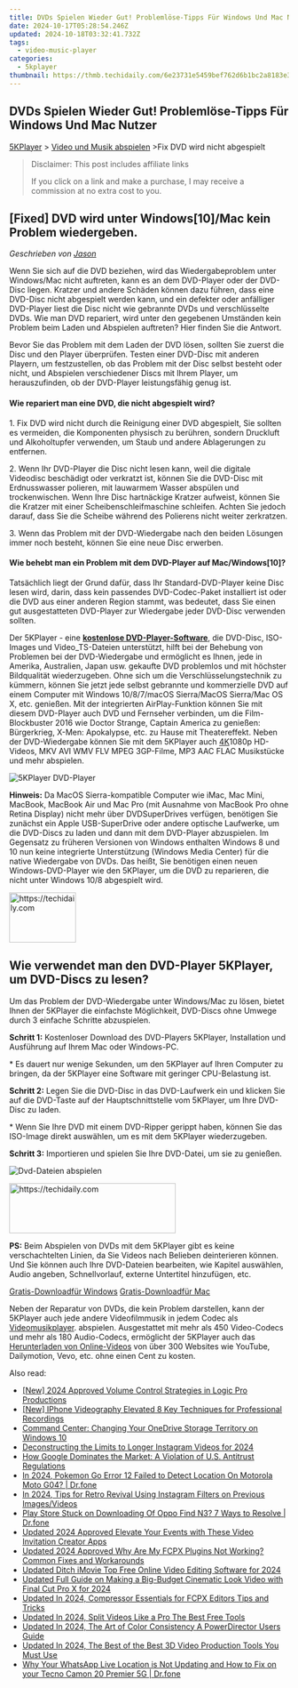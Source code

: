 ```yaml
---
title: DVDs Spielen Wieder Gut! Problemlöse-Tipps Für Windows Und Mac Nutzer
date: 2024-10-17T05:28:54.246Z
updated: 2024-10-18T03:32:41.732Z
tags:
  - video-music-player
categories:
  - 5kplayer
thumbnail: https://thmb.techidaily.com/6e23731e5459bef762d6b1bc2a8183e3bf6b31c4a9b6b999e3d277b3627f742d.jpg
---
```


## DVDs Spielen Wieder Gut! Problemlöse-Tipps Für Windows Und Mac Nutzer

[5KPlayer](https://tools.techidaily.com/5kplayer/products/) \> [Video und Musik abspielen](https://tools.techidaily.com/5kplayer/video-music-player/) \>Fix DVD wird nicht abgespielt 

>  Disclaimer: This post includes affiliate links
>
>  If you click on a link and make a purchase, I may receive a commission at no extra cost to you.
>

## \[Fixed\] DVD wird unter Windows\[10\]/Mac kein Problem wiedergeben.

 _Geschrieben von [Jason](https://www.quora.com/profile/Jason-Copper-1)_

Wenn Sie sich auf die DVD beziehen, wird das Wiedergabeproblem unter Windows/Mac nicht auftreten, kann es an dem DVD-Player oder der DVD-Disc liegen. Kratzer und andere Schäden können dazu führen, dass eine DVD-Disc nicht abgespielt werden kann, und ein defekter oder anfälliger DVD-Player liest die Disc nicht wie gebrannte DVDs und verschlüsselte DVDs. Wie man DVD repariert, wird unter den gegebenen Umständen kein Problem beim Laden und Abspielen auftreten? Hier finden Sie die Antwort. 

Bevor Sie das Problem mit dem Laden der DVD lösen, sollten Sie zuerst die Disc und den Player überprüfen. Testen einer DVD-Disc mit anderen Playern, um festzustellen, ob das Problem mit der Disc selbst besteht oder nicht, und Abspielen verschiedener Discs mit Ihrem Player, um herauszufinden, ob der DVD-Player leistungsfähig genug ist. 

#### **Wie repariert man eine DVD, die nicht abgespielt wird?**

1\. Fix DVD wird nicht durch die Reinigung einer DVD abgespielt, Sie sollten es vermeiden, die Komponenten physisch zu berühren, sondern Druckluft und Alkoholtupfer verwenden, um Staub und andere Ablagerungen zu entfernen. 

2\. Wenn Ihr DVD-Player die Disc nicht lesen kann, weil die digitale Videodisc beschädigt oder verkratzt ist, können Sie die DVD-Disc mit Erdnusswasser polieren, mit lauwarmem Wasser abspülen und trockenwischen. Wenn Ihre Disc hartnäckige Kratzer aufweist, können Sie die Kratzer mit einer Scheibenschleifmaschine schleifen. Achten Sie jedoch darauf, dass Sie die Scheibe während des Polierens nicht weiter zerkratzen. 

3\. Wenn das Problem mit der DVD-Wiedergabe nach den beiden Lösungen immer noch besteht, können Sie eine neue Disc erwerben. 

#### **Wie behebt man ein Problem mit dem DVD-Player auf Mac/Windows\[10\]?**

Tatsächlich liegt der Grund dafür, dass Ihr Standard-DVD-Player keine Disc lesen wird, darin, dass kein passendes DVD-Codec-Paket installiert ist oder die DVD aus einer anderen Region stammt, was bedeutet, dass Sie einen gut ausgestatteten DVD-Player zur Wiedergabe jeder DVD-Disc verwenden sollten. 

Der 5KPlayer - eine [**kostenlose DVD-Player-Software**](https://tools.techidaily.com/5kplayer/video-music-player/), die DVD-Disc, ISO-Images und Video\_TS-Dateien unterstützt, hilft bei der Behebung von Problemen bei der DVD-Wiedergabe und ermöglicht es Ihnen, jede in Amerika, Australien, Japan usw. gekaufte DVD problemlos und mit höchster Bildqualität wiederzugeben. Ohne sich um die Verschlüsselungstechnik zu kümmern, können Sie jetzt jede selbst gebrannte und kommerzielle DVD auf einem Computer mit Windows 10/8/7/macOS Sierra/MacOS Sierra/Mac OS X, etc. genießen. Mit der integrierten AirPlay-Funktion können Sie mit diesem DVD-Player auch DVD und Fernseher verbinden, um die Film-Blockbuster 2016 wie Doctor Strange, Captain America zu genießen: Bürgerkrieg, X-Men: Apokalypse, etc. zu Hause mit Theatereffekt. Neben der DVD-Wiedergabe können Sie mit dem 5KPlayer auch [4K](https://tools.techidaily.com/5kplayer/video-music-player/)1080p HD-Videos, MKV AVI WMV FLV MPEG 3GP-Filme, MP3 AAC FLAC Musikstücke und mehr abspielen. 

![5KPlayer DVD-Player](https://www.5kplayer.com/video-music-player-de/../video-music-player/img/5kplayer-dvd.jpg) 

**Hinweis:** Da MacOS Sierra-kompatible Computer wie iMac, Mac Mini, MacBook, MacBook Air und Mac Pro (mit Ausnahme von MacBook Pro ohne Retina Display) nicht mehr über DVDSuperDrives verfügen, benötigen Sie zunächst ein Apple USB-SuperDrive oder andere optische Laufwerke, um die DVD-Discs zu laden und dann mit dem DVD-Player abzuspielen. Im Gegensatz zu früheren Versionen von Windows enthalten Windows 8 und 10 nun keine integrierte Unterstützung (Windows Media Center) für die native Wiedergabe von DVDs. Das heißt, Sie benötigen einen neuen Windows-DVD-Player wie den 5KPlayer, um die DVD zu reparieren, die nicht unter Windows 10/8 abgespielt wird. 

<!-- affiliate ads begin -->
<a href="https://aligracehair.sjv.io/c/5597632/2135408/19272" target="_top" id="2135408">
  <img src="//a.impactradius-go.com/display-ad/19272-2135408" border="0" alt="https://techidaily.com" width="120" height="90"/>
</a>
<img height="0" width="0" src="https://aligracehair.sjv.io/i/5597632/2135408/19272" style="position:absolute;visibility:hidden;" border="0" />
<!-- affiliate ads end -->

## Wie verwendet man den DVD-Player 5KPlayer, um DVD-Discs zu lesen?

 Um das Problem der DVD-Wiedergabe unter Windows/Mac zu lösen, bietet Ihnen der 5KPlayer die einfachste Möglichkeit, DVD-Discs ohne Umwege durch 3 einfache Schritte abzuspielen. 

**Schritt 1:** Kostenloser Download des DVD-Players 5KPlayer, Installation und Ausführung auf Ihrem Mac oder Windows-PC. 

\* Es dauert nur wenige Sekunden, um den 5KPlayer auf Ihren Computer zu bringen, da der 5KPlayer eine Software mit geringer CPU-Belastung ist. 

**Schritt 2:**  Legen Sie die DVD-Disc in das DVD-Laufwerk ein und klicken Sie auf die DVD-Taste auf der Hauptschnittstelle vom 5KPlayer, um Ihre DVD-Disc zu laden. 

\* Wenn Sie Ihre DVD mit einem DVD-Ripper gerippt haben, können Sie das ISO-Image direkt auswählen, um es mit dem 5KPlayer wiederzugeben. 

**Schritt 3:** Importieren und spielen Sie Ihre DVD-Datei, um sie zu genießen. 

![Dvd-Dateien abspielen](https://www.5kplayer.com/video-music-player-de/../video-music-player/img/dvd-player.jpg) 

<!-- affiliate ads begin -->
<a href="https://aligracehair.sjv.io/c/5597632/2047406/19272" target="_top" id="2047406">
  <img src="//a.impactradius-go.com/display-ad/19272-2047406" border="0" alt="https://techidaily.com" width="300" height="90"/>
</a>
<img height="0" width="0" src="https://aligracehair.sjv.io/i/5597632/2047406/19272" style="position:absolute;visibility:hidden;" border="0" />
<!-- affiliate ads end -->

**PS:** Beim Abspielen von DVDs mit dem 5KPlayer gibt es keine verschachtelten Linien, da Sie Videos nach Belieben deinterieren können. Und Sie können auch Ihre DVD-Dateien bearbeiten, wie Kapitel auswählen, Audio angeben, Schnellvorlauf, externe Untertitel hinzufügen, etc. 

[Gratis-Downloadfür Windows](https://tools.techidaily.com/5kplayer/products/) [Gratis-Downloadfür Mac](https://tools.techidaily.com/5kplayer/products/) 

Neben der Reparatur von DVDs, die kein Problem darstellen, kann der 5KPlayer auch jede andere Videofilmmusik in jedem Codec als [Videomusikplayer](https://tools.techidaily.com/5kplayer/video-music-player/). abspielen. Ausgestattet mit mehr als 450 Video-Codecs und mehr als 180 Audio-Codecs, ermöglicht der 5KPlayer auch das [Herunterladen von Online-Videos](https://tools.techidaily.com/5kplayer/youtube-download/) von über 300 Websites wie YouTube, Dailymotion, Vevo, etc. ohne einen Cent zu kosten.

<ins class="adsbygoogle"
     style="display:block"
     data-ad-format="autorelaxed"
     data-ad-client="ca-pub-7571918770474297"
     data-ad-slot="1223367746"></ins>

<ins class="adsbygoogle"
     style="display:block"
     data-ad-client="ca-pub-7571918770474297"
     data-ad-slot="8358498916"
     data-ad-format="auto"
     data-full-width-responsive="true"></ins>

<span class="atpl-alsoreadstyle">Also read:</span>
<div><ul>
<li><a href="https://fox-cloud.techidaily.com/new-2024-approved-volume-control-strategies-in-logic-pro-productions/"><u>[New] 2024 Approved Volume Control Strategies in Logic Pro Productions</u></a></li>
<li><a href="https://extra-approaches.techidaily.com/new-iphone-videography-elevated-8-key-techniques-for-professional-recordings/"><u>[New] IPhone Videography Elevated 8 Key Techniques for Professional Recordings</u></a></li>
<li><a href="https://windows11.techidaily.com/command-center-changing-your-onedrive-storage-territory-on-windows-10/"><u>Command Center: Changing Your OneDrive Storage Territory on Windows 10</u></a></li>
<li><a href="https://instagram-video-recordings.techidaily.com/deconstructing-the-limits-to-longer-instagram-videos-for-2024/"><u>Deconstructing the Limits to Longer Instagram Videos for 2024</u></a></li>
<li><a href="https://techno-recovery.techidaily.com/how-google-dominates-the-market-a-violation-of-us-antitrust-regulations/"><u>How Google Dominates the Market: A Violation of U.S. Antitrust Regulations</u></a></li>
<li><a href="https://android-pokemon-go.techidaily.com/in-2024-pokemon-go-error-12-failed-to-detect-location-on-motorola-moto-g04-drfone-by-drfone-virtual-android/"><u>In 2024, Pokemon Go Error 12 Failed to Detect Location On Motorola Moto G04? | Dr.fone</u></a></li>
<li><a href="https://instagram-videos.techidaily.com/in-2024-tips-for-retro-revival-using-instagram-filters-on-previous-imagesvideos/"><u>In 2024, Tips for Retro Revival Using Instagram Filters on Previous Images/Videos</u></a></li>
<li><a href="https://fix-guide.techidaily.com/play-store-stuck-on-downloading-of-oppo-find-n3-7-ways-to-resolve-drfone-by-drfone-fix-android-problems-fix-android-problems/"><u>Play Store Stuck on Downloading Of Oppo Find N3? 7 Ways to Resolve | Dr.fone</u></a></li>
<li><a href="https://video-creation-software.techidaily.com/updated-2024-approved-elevate-your-events-with-these-video-invitation-creator-apps/"><u>Updated 2024 Approved Elevate Your Events with These Video Invitation Creator Apps</u></a></li>
<li><a href="https://video-creation-software.techidaily.com/updated-2024-approved-why-are-my-fcpx-plugins-not-working-common-fixes-and-workarounds/"><u>Updated 2024 Approved Why Are My FCPX Plugins Not Working? Common Fixes and Workarounds</u></a></li>
<li><a href="https://video-creation-software.techidaily.com/updated-ditch-imovie-top-free-online-video-editing-software-for-2024/"><u>Updated Ditch iMovie Top Free Online Video Editing Software for 2024</u></a></li>
<li><a href="https://video-creation-software.techidaily.com/updated-full-guide-on-making-a-big-budget-cinematic-look-video-with-final-cut-pro-x-for-2024/"><u>Updated Full Guide on Making a Big-Budget Cinematic Look Video with Final Cut Pro X for 2024</u></a></li>
<li><a href="https://video-creation-software.techidaily.com/updated-in-2024-compressor-essentials-for-fcpx-editors-tips-and-tricks/"><u>Updated In 2024, Compressor Essentials for FCPX Editors Tips and Tricks</u></a></li>
<li><a href="https://video-creation-software.techidaily.com/updated-in-2024-split-videos-like-a-pro-the-best-free-tools/"><u>Updated In 2024, Split Videos Like a Pro The Best Free Tools</u></a></li>
<li><a href="https://video-creation-software.techidaily.com/updated-in-2024-the-art-of-color-consistency-a-powerdirector-users-guide/"><u>Updated In 2024, The Art of Color Consistency A PowerDirector Users Guide</u></a></li>
<li><a href="https://video-creation-software.techidaily.com/updated-in-2024-the-best-of-the-best-3d-video-production-tools-you-must-use/"><u>Updated In 2024, The Best of the Best 3D Video Production Tools You Must Use</u></a></li>
<li><a href="https://location-social.techidaily.com/why-your-whatsapp-live-location-is-not-updating-and-how-to-fix-on-your-tecno-camon-20-premier-5g-drfone-by-drfone-virtual-android/"><u>Why Your WhatsApp Live Location is Not Updating and How to Fix on your Tecno Camon 20 Premier 5G | Dr.fone</u></a></li>
</ul></div>


